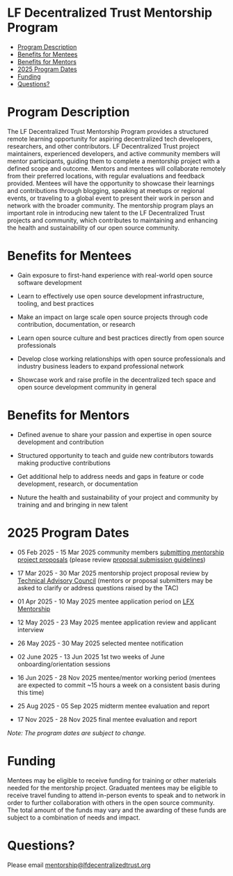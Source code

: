 # LF Decentralized Trust Mentorship Program

*   [Program Description](#program-description)
*   [Benefits for Mentees](#benefits-for-mentees)
*   [Benefits for Mentors](#benefits-for-Mentors)
*   [2025 Program Dates](#2025-program-dates)
*   [Funding](#funding)
*   [Questions?](#questions)

# Program Description

The LF Decentralized Trust Mentorship Program provides a structured remote learning opportunity for aspiring decentralized tech developers, researchers, and other contributors. LF Decentralized Trust project maintainers, experienced developers, and active community members will mentor participants, guiding them to complete a mentorship project with a defined scope and outcome. Mentors and mentees will collaborate remotely from their preferred locations, with regular evaluations and feedback provided. Mentees will have the opportunity to showcase their learnings and contributions through blogging, speaking at meetups or regional events, or traveling to a global event to present their work in person and network with the broader community. The mentorship program plays an important role in introducing new talent to the LF Decentralized Trust projects and community, which contributes to maintaining and enhancing the health and sustainability of our open source community. 

# Benefits for Mentees

*   Gain exposure to first-hand experience with real-world open source software development
    
*   Learn to effectively use open source development infrastructure, tooling, and best practices

*   Make an impact on large scale open source projects through code contribution, documentation, or research
    
*   Learn open source culture and best practices directly from open source professionals
      
*   Develop close working relationships with open source professionals and industry business leaders to expand professional network
    
*   Showcase work and raise profile in the decentralized tech space and open source development community in general

# Benefits for Mentors

*   Defined avenue to share your passion and expertise in open source development and contribution

*   Structured opportunity to teach and guide new contributors towards making productive contributions  
 
*   Get additional help to address needs and gaps in feature or code development, research, or documentation

*   Nuture the health and sustainability of your project and community by training and and bringing in new talent
    
# 2025 Program Dates 

*   05 Feb 2025 - 15 Mar 2025 community members [submitting mentorship project proposals](https://github.com/LF-Decentralized-Trust-Mentorships/mentorship-program/issues/new?template=mentorship-project.yml) (please review [proposal submission guidelines](https://lf-decentralized-trust-mentorships.github.io/mentorship-program/main/for-mentors/project-proposal-guidelines))
    
*   17 Mar 2025 - 30 Mar 2025 mentorship project proposal review by [Technical Advisory Council](https://lf-decentralized-trust.github.io/governance/member-info/tac-members.html) (mentors or proposal submitters may be asked to clarify or address questions raised by the TAC)
    
*   01 Apr 2025 - 10 May 2025 mentee application period on [LFX Mentorship](https://mentorship.lfx.linuxfoundation.org/)
*   12 May 2025 - 23 May 2025 mentee application review and applicant interview
    
*   26 May 2025 - 30 May 2025 selected mentee notification
    
*   02 June 2025 - 13 Jun 2025 1st two weeks of June onboarding/orientation sessions
*   16 Jun 2025 - 28 Nov 2025 mentee/mentor working period (mentees are expected to commit ~15 hours a week on a consistent basis during this time) 
*   25 Aug 2025 - 05 Sep 2025 midterm mentee evaluation and report
*   17 Nov 2025 - 28 Nov 2025  final mentee evaluation and report

_Note: The program dates are subject to change._

# Funding

Mentees may be eligible to receive funding for training or other materials needed for the mentorship project. Graduated mentees may be eligible to receive travel funding to attend in-person events to speak and to network in order to further collaboration with others in the open source community. The total amount of the funds may vary and the awarding of these funds are subject to a combination of needs and impact. 

# Questions?

Please email [mentorship@lfdecentralizedtrust.org](mailto:mentorship@lfdecentralizedtrust.org)
